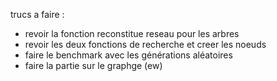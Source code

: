trucs a faire : 
- revoir la fonction reconstitue reseau pour les arbres 
- revoir les deux fonctions de recherche et creer les noeuds 
- faire le benchmark avec les générations aléatoires 
- faire la partie sur le graphge (ew)



